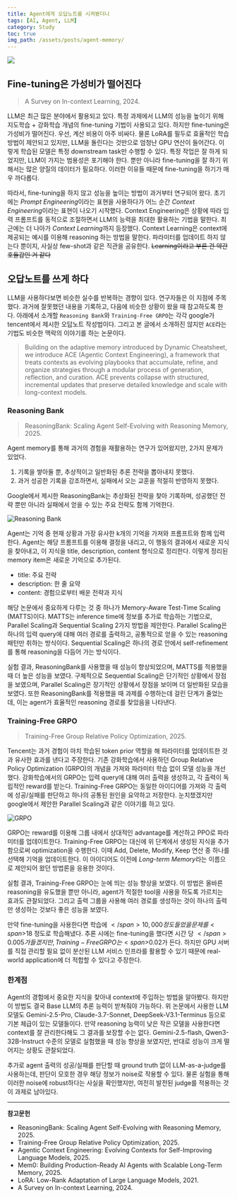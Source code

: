 ```yaml
---
title: Agent에게 오답노트를 시켜봤더니
tags: [AI, Agent, LLM]
category: Study
toc: true
img_path: /assets/posts/agent-memory/
---
```


![](ai-robot-aha.jpg)

## Fine-tuning은 가성비가 떨어진다

> A Survey on In-context Learning, 2024.

LLM은 최근 많은 분야에서 활용되고 있다. 특정 과제에서 LLM의 성능을 높이기 위해 지도학습 + 강화학습 개념의 fine-tuning 기법이 사용되고 있다. 하지만 fine-tuning은 가성비가 떨어진다. 우선, 계산 비용이 아주 비싸다. 물론 LoRA를 필두로 효율적인 학습 방법이 제안되고 있지만, LLM을 돌린다는 것만으로 엄청난 GPU 연산이 들어간다. 이렇게 학습된 모델은 특정 downstream task만 수행할 수 있다. 특정 작업은 잘 하게 되었지만, LLM이 가지는 범용성은 포기해야 한다. 뿐만 아니라 fine-tuning을 잘 하기 위해서는 많은 양질의 데이터가 필요하다. 이러한 이유들 때문에 fine-tuning을 하기가 매우 까다롭다.

따라서, fine-tuning을 하지 않고 성능을 높이는 방법이 과거부터 연구되어 왔다. 초기에는 *Prompt Engineering*이라는 표현을 사용하다가 어느 순간 *Context Engineering*이라는 표현이 나오기 시작했다. Context Engineering은 상황에 따라 입력 프롬프트를 동적으로 조절하면서 LLM의 능력을 최대한 활용하는 기법을 말한다. 최근에는 더 나아가 *Context Learning*까지 등장했다. Context Learning은 context에 제공되는 예시를 이용해 reasoning 하는 방법을 말한다. 파라미터를 업데이트 하지 않는다 뿐이지, 사실상 few-shot과 같은 직관을 공유한다. ~~Learning이라고 부른 건 약간 호들갑인 거 같다~~

## 오답노트를 쓰게 하다

LLM을 사용하다보면 비슷한 실수를 반복하는 경향이 있다. 연구자들은 이 지점에 주목했다. 과거에 잘못했던 내용을 기록하고, 다음에 비슷한 상황이 왔을 때 참고하도록 한다. 아래에서 소개할 `Reasoning Bank`와 `Training-Free GRPO`는 각각 google가 tencent에서 제시한 오답노트 작성법이다. 그리고 본 글에서 소개하진 않지만 `ACE`라는 기법도 비슷한 맥락의 이야기를 하는 논문이다.

> Building on the adaptive memory introduced by Dynamic Cheatsheet, we introduce ACE (Agentic Context Engineering), a framework that treats contexts as evolving playbooks that accumulate, refine, and organize strategies through a modular process of generation, reflection, and curation. ACE prevents collapse with structured, incremental updates that preserve detailed knowledge and scale with long-context models.

### Reasoning Bank

> ReasoningBank: Scaling Agent Self-Evolving with Reasoning Memory, 2025.

Agent memory를 통해 과거의 경험을 재활용하는 연구가 있어왔지만, 2가지 문제가 있었다.

1. 기록을 쌓아둘 뿐, 추상적이고 일반화된 추론 전략을 뽑아내지 못했다.
2. 과거 성공한 기록을 강조하면서, 실패에서 오는 교훈을 적절히 반영하지 못했다.

Google에서 제시한 ReasoningBank는 추상화된 전략을 찾아 기록하며, 성공했던 전략 뿐만 아니라 실패에서 얻을 수 있는 주요 전략도 함께 기억한다.

![Reasoning Bank](reasoningbank.png)

Agent는 기억 중 현재 상황과 가장 유사한 k개의 기억을 가져와 프롬프트와 함께 입력한다. Agent는 해당 프롬프트를 이용해 결정을 내리고, 이 행동의 결과에서 새로운 지식을 찾아내고, 이 지식을 title, description, content 형식으로 정리한다. 이렇게 정리된 memory item은 새로운 기억으로 추가된다.

- title: 주요 전략
- description: 한 줄 요약
- content: 경험으로부터 배운 전략과 지식

해당 논문에서 중요하게 다루는 것 중 하나가 Memory-Aware Test-Time Scaling (MATTS)이다. MATTS는 inference time에 정보를 추가로 학습하는 기법으로, Parallel Scaling과 Sequential Scaling 2가지 방법을 제안한다. Parallel Scaling은 하나의 입력 query에 대해 여러 경로를 출력하고, 공통적으로 얻을 수 있는 reasoning 패턴만 취하는 방식이다. Sequential Scaling은 하나의 경로 안에서 self-refinement를 통해 reasoning을 다듬어 가는 방식이다.

실험 결과, ReasoningBank를 사용했을 때 성능이 향상되었으며, MATTS를 적용했을 때 더 높은 성능을 보였다. 구체적으로 Sequential Scaling은 단기적인 상황에서 장점을 보였으며, Parallel Scaling은 장기적인 상황에서 장점을 보이며 더 일반화된 모습을 보였다. 또한 ReasoningBank를 적용했을 때 과제를 수행하는데 걸린 단계가 줄었는데, 이는 agent가 효율적인 reasoning 경로를 찾았음을 나타낸다.

### Training-Free GRPO

> Training-Free Group Relative Policy Optimization, 2025.

Tencent는 과거 경험이 마치 학습된 token prior 역할을 해 파라미터를 업데이트한 것과 유사한 효과를 낸다고 주장한다. 기존 강화학습에서 사용하던 Group Relative Policy Optimization (GRPO)의 개념을 가져와 파라미터 학습 없이 모델 성능을 개선했다. 강화학습에서의 GRPO는 입력 query에 대해 여러 출력을 생성하고, 각 출력이 독립적인 reward를 받는다. Training-Free GRPO는 동일한 아이디어를 가져와 각 출력에 성공/실패를 판단하고 하나의 공통된 원인을 요약하고 저장한다. 눈치챘겠지만 google에서 제안한 Parallel Scaling과 같은 이야기를 하고 있다.

![GRPO](grpo.png)

GRPO는 reward를 이용해 그룹 내에서 상대적인 advantage를 계산하고 PPO로 파라미터를 업데이트한다. Training-Free GRPO는 대신에 위 단계에서 생성된 지식을 추가함으로써 optimization을 수행한다. 이때 Add, Delete, Modify, Keep 연산 중 하나를 선택해 기억을 업데이트한다. 이 아이디어도 이전에 *Long-term Memory*라는 이름으로 제안되어 왔던 방법론을 응용한 것이다.

실험 결과, Training-Free GRPO는 눈에 띄는 성능 향상을 보였다. 이 방법은 올바른 reasoning을 유도했을 뿐만 아니라, agent가 적절한 tool을 사용을 하도록 가르치는 효과도 관찰되었다. 그리고 출력 그룹을 사용해 여러 경로를 생성하는 것이 하나의 출력만 생성하는 것보다 좋은 성능을 보였다.

만약 fine-tuning을 사용한다면 학습에 <span>$</span>10,000 정도 들었을 문제를 <span>$</span>18 정도로 학습해냈다. 추론 시에는 fine-tuning을 했다면 시간 당 <span>$</span>0.005가 들겠지만, Training-Free GRPO는 <span>$</span>0.02가 든다. 하지만 GPU 서버를 직접 관리할 필요 없이 분산된 LLM 서비스 인프라를 활용할 수 있기 때문에 real-world application에 더 적합할 수 있다고 주장한다.

### 한계점

Agent의 경험에서 중요한 지식을 찾아내 context에 주입하는 방법을 알아봤다. 하지만 이 방법도 결국 Base LLM의 추론 능력이 받쳐줘야 가능하다. 위 논문에서 사용한 LLM 모델도 Gemini-2.5-Pro, Claude-3.7-Sonnet, DeepSeek-V3.1-Terminus 등으로 기본 체급이 있는 모델들이다. 만약 reasoning 능력이 낮은 작은 모델을 사용한다면 context를 잘 관리한다해도 그 결과를 보장할 수는 없다. Gemini-2.5-flash, Qwen3-32B-Instruct 수준의 모델로 실험했을 때 성능 향상을 보였지만, 반대로 성능이 크게 떨어지는 상황도 관찰되었다.

추가로 agent 출력의 성공/실패를 판단할 때 ground truth 없이 LLM-as-a-judge를 사용하는데, 판단이 모호한 경우 해당 정보가 noise로 작용할 수 있다. 물론 실험을 통해 이러한 noise에 robust하다는 사실을 확인했지만, 여전히 발전된 judge를 적용하는 것이 과제로 남아있다.

---

**참고문헌**

- ReasoningBank: Scaling Agent Self-Evolving with Reasoning Memory, 2025.
- Training-Free Group Relative Policy Optimization, 2025.
- Agentic Context Engineering: Evolving Contexts for Self-Improving Language Models, 2025.
- Mem0: Building Production-Ready AI Agents with Scalable Long-Term Memory, 2025.
- LoRA: Low-Rank Adaptation of Large Language Models, 2021.
- A Survey on In-context Learning, 2024.
